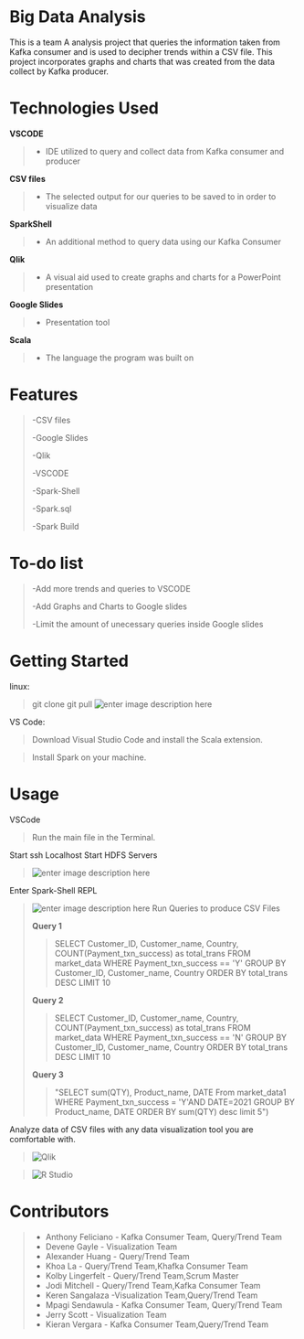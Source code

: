 # Big Data Analysis

This is a team A analysis project that queries the information taken from Kafka consumer and is used to decipher trends within a CSV file. This project incorporates graphs and charts that was created from the data collect by Kafka producer.


# Technologies Used

**VSCODE**
>- IDE utilized to query and collect data from Kafka consumer and producer

**CSV files**
>- The selected output for our queries to be saved to in order to visualize data

**SparkShell**
>- An additional method to query data using our Kafka Consumer

**Qlik**
>- A visual aid used to create graphs and charts for a PowerPoint presentation

**Google Slides**
>- Presentation tool

**Scala**
>- The language the program was built on

# Features
>-CSV files
>
>-Google Slides
>
>-Qlik
>
>-VSCODE
>
>-Spark-Shell
>
>-Spark.sql
>
>-Spark Build 
>
# To-do list
>-Add more trends and queries to VSCODE
>
>-Add Graphs and Charts to Google slides
>
>-Limit the amount of unecessary queries inside Google slides
>

# Getting Started

linux:
>git clone 
>git pull 
>![enter image description here](https://ucarecdn.com/bd26066f-2180-4d40-bab5-3024a950a955/ScreenShot20220622at100249AM.png)


VS Code: 
>Download Visual Studio Code and install the Scala extension.
>



>Install Spark on your machine.

# Usage

VSCode
>Run the main file in the Terminal.
>
>
Start ssh Localhost
Start HDFS Servers

>![enter image description here](https://ucarecdn.com/a0ee2163-6137-4f79-81b8-73fef82f9ee4/ScreenShot20220601at125037PM.png)
>
Enter Spark-Shell REPL 
>
>![enter image description here](https://ucarecdn.com/39d50981-4ce2-46cb-8241-ef33ef70dc14/ScreenShot20220622at95943AM.png)
>Run Queries to produce CSV Files
>
>**Query 1**
>>SELECT Customer_ID, Customer_name, Country, COUNT(Payment_txn_success) as total_trans FROM market_data WHERE Payment_txn_success == 'Y' GROUP BY Customer_ID, Customer_name, Country ORDER BY total_trans DESC LIMIT 10
>
>**Query 2**
>>SELECT Customer_ID, Customer_name, Country, COUNT(Payment_txn_success) as total_trans FROM market_data WHERE Payment_txn_success == 'N' GROUP BY Customer_ID, Customer_name, Country ORDER BY total_trans DESC LIMIT 10
>
>**Query 3**
>>"SELECT sum(QTY), Product_name, DATE From market_data1 WHERE Payment_txn_success = 'Y'AND DATE=2021 GROUP BY Product_name, DATE ORDER BY sum(QTY) desc limit 5")
>
>>
>
>>

Analyze data of CSV files with any data visualization tool you are comfortable with. 
>![Qlik](https://ucarecdn.com/3f7df306-adc0-4c28-a59b-fad088cc33a1/qlikvectorlogosmall.png)

>![R Studio](https://ucarecdn.com/08129904-899e-484d-99fb-197df7293ea8/R.png)
# Contributors
>- Anthony Feliciano - Kafka Consumer Team, Query/Trend Team
>- Devene Gayle - Visualization Team
>- Alexander Huang - Query/Trend Team 
>- Khoa La - Query/Trend Team,Khafka Consumer Team 
>- Kolby Lingerfelt - Query/Trend Team,Scrum Master
>- Jodi Mitchell - Query/Trend Team,Kafka Consumer Team
>- Keren Sangalaza -Visualization Team,Query/Trend Team
>- Mpagi Sendawula - Kafka Consumer Team, Query/Trend Team
>- Jerry Scott - Visualization Team
>- Kieran Vergara - Kafka Consumer Team,Query/Trend Team

